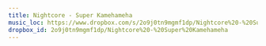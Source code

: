 ```yaml
---
title: Nightcore - Super Kamehameha
music_loc: https://www.dropbox.com/s/2o9j0tn9mgmf1dp/Nightcore%20-%20Super%20Kamehameha?dl=0,
dropbox_id: 2o9j0tn9mgmf1dp/Nightcore%20-%20Super%20Kamehameha
---
```


